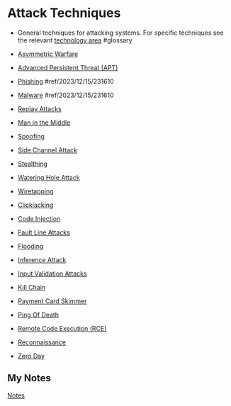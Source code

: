 # Attack Techniques
- General techniques for attacking systems. For specific techniques see the relevant [technology area](technology-areas.md) #glossary 

- [Asymmetric Warfare](asymmetric-warfare.md)
- [Advanced Persistent Threat (APT)](advanced-persistent-threat.md)
- [Phishing](phishing.md) #ref/2023/12/15/231610 
- [Malware](malware.md) #ref/2023/12/15/231610 
- [Replay Attacks](replay-attacks.md)
- [Man in the Middle](man-in-the-middle.md)
- [Spoofing](spoofing.md)
- [Side Channel Attack](side-channel-attack.md)
- [Stealthing](stealthing.md)
- [Watering Hole Attack](watering-hole-attack.md)
- [Wiretapping](wiretapping.md)
- [Clickjacking](clickJacking.md)
- [Code Injection](code-injection.md)
- [Fault Line Attacks](fault-line-attacks.md)
- [Flooding](flooding.md)
- [Inference Attack](inference-attack.md)
- [Input Validation Attacks](input-validation-attack.md)
- [Kill Chain](kill-chain.md)
- [Payment Card Skimmer](payment-card-skimmer.md)
- [Ping Of Death](ping-of-death.md)
- [Remote Code Execution (RCE)](remote-code-execution.md)
- [Reconnaissance](reconnaissance.md)
- [Zero Day](zero-day.md)
## My Notes
[Notes](mynotes/attack-techniques-notes.md)
